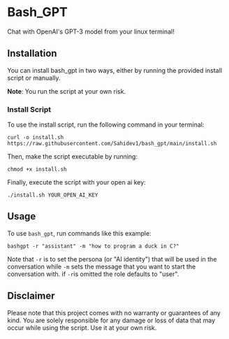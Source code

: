 # Bash_GPT

Chat with OpenAI's GPT-3 model from your linux terminal!

## Installation

You can install bash_gpt in two ways, either by running the provided install script or manually. 

**Note**: You run the script at your own risk.

### Install Script

To use the install script, run the following command in your terminal: 

```shell
curl -o install.sh https://raw.githubusercontent.com/Sahidev1/bash_gpt/main/install.sh
```

Then, make the script executable by running: 

```shell
chmod +x install.sh
```

Finally, execute the script with your open ai key:

```shell
./install.sh YOUR_OPEN_AI_KEY
```


## Usage

To use `bash_gpt`, run commands like this example:

```shell
bashgpt -r "assistant" -m "how to program a duck in C?"
```

Note that `-r` is to set the persona (or "AI identity") that will be used in the conversation while `-m` sets the message that you want to start the conversation with. 
if `-r`is omitted the role defaults to "user".

## Disclaimer

Please note that this project comes with no warranty or guarantees of any kind. You are solely responsible for any damage or loss of data that may occur while using the script. Use it at your own risk.



